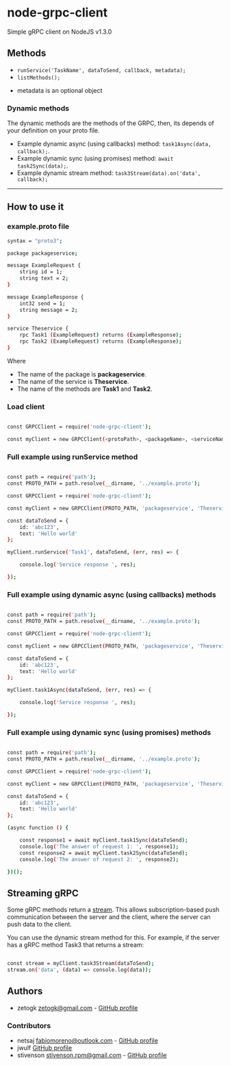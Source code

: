 # node-grpc-client
Simple gRPC client on NodeJS v1.3.0

## Methods

* `runService('TaskName', dataToSend, callback, metadata);`
* `listMethods();`

- metadata is an optional object

### Dynamic methods

The dynamic methods are the methods of the GRPC, then, its depends of your definition on your proto file.

* Example dynamic async (using callbacks) method: `task1Async(data, callback);`.
* Example dynamic sync (using promises) method: `await task2Sync(data);`.
* Example dynamic stream method: `task3Stream(data).on('data', callback);`

---

## How to use it

### example.proto file

``` bash
syntax = "proto3";

package packageservice;

message ExampleRequest {
    string id = 1;
    string text = 2;
}

message ExampleResponse {
    int32 send = 1;
    string message = 2;
}

service Theservice {
    rpc Task1 (ExampleRequest) returns (ExampleResponse);
    rpc Task2 (ExampleRequest) returns (ExampleResponse);
}
```

Where

* The name of the package is **packageservice**.
* The name of the service is **Theservice**.
* The name of the methods are **Task1** and **Task2**.

### Load client
``` bash

const GRPCClient = require('node-grpc-client');

const myClient = new GRPCClient(<protoPath>, <packageName>, <serviceName>, <url>);

```

### Full example using runService method
``` bash

const path = require('path');
const PROTO_PATH = path.resolve(__dirname, '../example.proto');

const GRPCClient = require('node-grpc-client');

const myClient = new GRPCClient(PROTO_PATH, 'packageservice', 'Theservice', 'localhost:3000');

const dataToSend = {
    id: 'abc123',
    text: 'Hello world'
};

myClient.runService('Task1', dataToSend, (err, res) => {

    console.log('Service response ', res);

});

```

### Full example using dynamic async (using callbacks) methods
``` bash

const path = require('path');
const PROTO_PATH = path.resolve(__dirname, '../example.proto');

const GRPCClient = require('node-grpc-client');

const myClient = new GRPCClient(PROTO_PATH, 'packageservice', 'Theservice', 'localhost:3000');

const dataToSend = {
    id: 'abc123',
    text: 'Hello world'
};

myClient.task1Async(dataToSend, (err, res) => {

    console.log('Service response ', res);

});

```

### Full example using dynamic sync (using promises) methods
``` bash

const path = require('path');
const PROTO_PATH = path.resolve(__dirname, '../example.proto');

const GRPCClient = require('node-grpc-client');

const myClient = new GRPCClient(PROTO_PATH, 'packageservice', 'Theservice', 'localhost:3000');

const dataToSend = {
    id: 'abc123',
    text: 'Hello world'
};

(async function () {

    const response1 = await myClient.task1Sync(dataToSend);
    console.log('The answer of request 1: ', response1);
    const response2 = await myClient.task2Sync(dataToSend);
    console.log('The answer of request 2: ', response2);

})();

```

## Streaming gRPC

Some gRPC methods return a [stream](https://grpc.io/docs/tutorials/basic/node.html#streaming-rpcs). This allows subscription-based push communication between the server and the client, where the server can push data to the client.

You can use the dynamic stream method for this. For example, if the server has a gRPC method Task3 that returns a stream:

```bash

const stream = myClient.task3Stream(dataToSend);
stream.on('data', (data) => console.log(data));

```

## Authors
* zetogk <zetogk@gmail.com> - [GitHub profile](https://github.com/zetogk)

### Contributors
* netsaj <fabiomoreno@outlook.com> - [GitHub profile](https://github.com/netsaj)
* jwulf [GitHub profile](https://github.com/jwulf)
* stivenson <stivenson.rpm@gmail.com> - [GitHub profile](https://github.com/stivenson)
